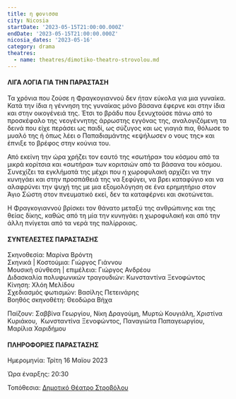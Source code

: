 ```yaml
---
title: η φονισσα
city: Nicosia
startDate: '2023-05-15T21:00:00.000Z'
endDate: '2023-05-15T21:00:00.000Z'
nicosia_dates: '2023-05-16'
category: drama
theatres:
  - name: theatres/dimotiko-theatro-strovolou.md
---
```


#### ΛΙΓΑ ΛΟΓΙΑ ΓΙΑ ΤΗΝ ΠΑΡΑΣΤΑΣΗ

Τα χρόνια που ζούσε η Φραγκογιαννού δεν ήταν εύκολα για μια γυναίκα. Κατά την ίδια η γέννηση της γυναίκας μόνο βάσανα έφερνε και στην ίδια και στην οικογένειά της. Έτσι το βράδυ που ξενυχτούσε πάνω από το προσκέφαλο της νεογέννητης άρρωστης εγγόνας της, αναλογιζόμενη τα δεινά που είχε περάσει ως παιδί, ως σύζυγος και ως γιαγιά πια, θόλωσε το μυαλό της ή όπως λέει ο Παπαδιαμάντης «εψήλωσεν ο νους της» και έπνιξε το βρέφος στην κούνια του. 

Από εκείνη την ώρα χρήζει τον εαυτό της «σωτήρα» του κόσμου από τα μικρά κορίτσια και «σωτήρα» των κοριτσιών από τα βάσανα του κόσμου. Συνεχίζει τα εγκλήματά της μέχρι που η χωροφυλακή αρχίζει να την κυνηγάει και στην προσπάθειά της να ξεφύγει, να βρει καταφύγιο και να αλαφρύνει την ψυχή της με μια εξομολόγηση σε ένα ερημητήριο στον Άγιο Σώστη στον πνευματικό εκεί, δεν τα καταφέρνει και σκοτώνεται. 

Η Φραγκογιαννού βρίσκει τον θάνατο μεταξύ της ανθρώπινης και της θείας δίκης, καθώς από τη μία την κυνηγάει η χωροφυλακή και από την άλλη πνίγεται από τα νερά της παλίρροιας.

#### ΣΥΝΤΕΛΕΣΤΕΣ ΠΑΡΑΣΤΑΣΗΣ

Σκηνοθεσία: Μαρίνα Βρόντη\
Σκηνικά | Κοστούμια: Γιώργος Γιάννου\
Μουσική σύνθεση | επιμέλεια: Γιώργος Ανδρέου\
Διδασκαλία πολυφωνικών τραγουδιών: Κωνσταντίνα Ξενοφώντος\
Κίνηση: Χλόη Μελίδου\
Σχεδιασμός φωτισμών: Βασίλης Πετεινάρης\
Βοηθός σκηνοθέτη: Θεοδώρα Βήχα

Παίζουν: Σαββίνα Γεωργίου, Νίκη Δραγούμη, Μυρτώ Κουγιάλη, Χριστίνα Κυριάκου,  Κωνσταντίνα Ξενοφώντος, Παναγιώτα Παπαγεωργίου, Μαρίλια Χαριδήμου

#### ΠΛΗΡΟΦΟΡΙΕΣ ΠΑΡΑΣΤΑΣΗΣ

Ημερομηνία: Τρίτη 16 Μαϊου 2023

Ώρα έναρξης: 20:30

Τοπόθεσια: [Δημοτικό Θέατρο Στροβόλου](?#map)



